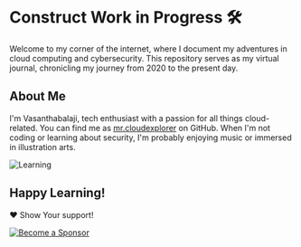 # Construct Work in Progress 🛠️

Welcome to my corner of the internet, where I document my adventures in cloud computing and cybersecurity. This repository serves as my virtual journal, chronicling my journey from 2020 to the present day.

## About Me
I'm Vasanthabalaji, tech enthusiast with a passion for all things cloud-related. You can find me as [mr.cloudexplorer](https://github.com/Vasanthabalaji01) on GitHub. When I'm not coding or learning about security, I'm probably enjoying music or immersed in illustration arts.

![Learning](docs/img/learn.png)

Happy Learning!
----

❤️ Show Your support! 

[![Become a Sponsor](https://img.shields.io/github/sponsors/Vasanthabalaji01)](https://github.com/Vasanthabalaji01)
